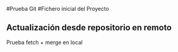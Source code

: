 #Prueba Git
#Fichero inicial del Proyecto
## Actualización desde repositorio en remoto

Prueba fetch + merge en local